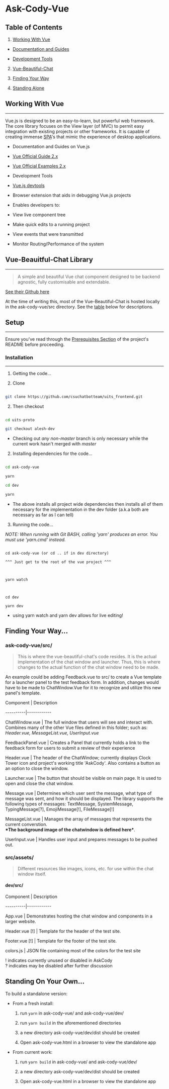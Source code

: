 
# Ask-Cody-Vue

## Table of Contents

1. [Working With Vue](#work-vue)

* [Documentation and Guides](#vue-guides)

* [Development Tools](#vue-devtools)

2. [Vue-Beautiful-Chat](#vue-bchat)

3. [Finding Your Way](#find-src)

4. [Standing Alone](#standalone)

<a type="hidden" id="work-vue"></a>

## Working With Vue

***

Vue.js is designed to be an easy-to-learn, but powerful web framework. The core library focuses on the View layer (of MVC) to permit easy integration with existing projects or other frameworks. It is capable of creating immense [SPA](https://en.wikipedia.org/wiki/Single-page_application)'s that mimic the experience of desktop applications.

  

<a type="hidden" id="vue-guides"></a>

* Documentation and Guides on Vue.js

* [Vue Official Guide 2.x](https://vuejs.org/v2/guide/)

* [Vue Official Examples 2.x](https://vuejs.org/v2/examples/)

  

<a type="hidden" id="vue-devtools"></a>

* Development Tools

* [Vue.js devtools](https://github.com/vuejs/vue-devtools)

* Browser extension that aids in debugging Vue.js projects

* Enables developers to:

* View live component tree

* Make quick edits to a running project

* View events that were transmitted

* Monitor Routing/Performance of the system

  
<a type="hidden" id="vue-bchat"></a>

  

## Vue-Beauitful-Chat Library

***

> A simple and beautiful Vue chat component designed to be backend agnostic, fully customisable and extendable.

  

[See their Github here](https://github.com/mattmezza/vue-beautiful-chat)

  

At the time of writing this, most of the Vue-Beautiful-Chat is hosted locally in the ask-cody-vue/src directory. See the [table](#find-src) below for descriptions.

  

## Setup

***

Ensure you've read through the [Prerequisites Section](../README.md#prereqs) of the project's README before proceeding.

  
### Installation

***

1. Getting the code...

1. Clone

```bash

git clone https://github.com/csuchatbotteam/uits_frontend.git

```

2. Then checkout

```bash

cd uits-proto

git checkout alesh-dev

```

* Checking out _any non-master_ branch is only necessary while the current work hasn't merged with _master_

  

2. Installing dependencies for the code...

```bash

cd ask-cody-vue

yarn

cd dev

yarn

```

  

* The above installs all project wide dependencies then installs all of them necessary for the implementation in the dev folder (a.k.a both are necessary as far as I can tell)

  

3. Running the code...

*NOTE: When running with Git BASH, calling 'yarn' produces an error. You must use 'yarn.cmd' instead.*

```

cd ask-cody-vue (or cd .. if in dev directory)

^^^ Just get to the root of the vue project ^^^

  

yarn watch

  

cd dev

yarn dev

```

  

* using yarn watch and yarn dev allows for live editing!

<a type="hidden" id="find-src"></a>

  

## Finding Your Way...

### ask-cody-vue/src/

>This is where the vue-beautiful-chat's code resides. It is the actual implementation of the chat window and launcher. Thus, this is where changes to the actual function of the chat window need to be made.

  

An example could be adding Feedback.vue to src/ to create a Vue template for a launcher panel to the test feedback form. In addition, changes would have to be made to ChatWindow.Vue for it to recognize and utilize this new panel's template.

  

Component | Description

----------|------------

ChatWindow.vue | The full window that users will see and interact with. Combines many of the other Vue files defined in this folder; such as: *Header.vue, MessageList.vue, UserInput.vue*

FeedbackPanel.vue | Creates a Panel that currently holds a link to the feedback form for users to submit a review of their experience

Header.vue | The header of the ChatWindow; currently displays Clock Tower icon and project's working title 'AskCody'. Also contains a button as an option to close the window.

Launcher.vue | The button that should be visible on main page. It is used to open and close the chat window.

Message.vue | Determines which user sent the message, what type of message was sent, and how it should be displayed. The library supports the following types of messages: TextMessage, SystemMessage, TypingMessage[?], EmojiMessage[!], FileMessage[!]

MessageList.vue | Manages the array of messages that represents the current converstion. <br /> __\*The background image of the chatwindow is defined here\*__.

UserInput.vue | Handles user input and prepares messages to be pushed out.

  

### src/assets/

> Different resources like images, icons, etc. for use within the chat window itself.

  

#### dev/src/

Component | Description

----------|------------

App.vue | Demonstrates hosting the chat window and components in a larger website.

Header.vue [!] | Template for the header of the test site.

Footer.vue [!] | Template for the footer of the test site.

colors.js | JSON file containing most of the colors for the test site

<p>

! indicates currently unused or disabled in AskCody <br> ? indicates may be disabled after further discussion

</p>

  

<a type="hidden" id="standalone" ></a>


## Standing On Your Own...

To build a standalone version:

* From a fresh install:

	1. run `yarn` in ask-cody-vue/ and ask-cody-vue/dev/

	2. run `yarn build` in the aforementioned directories

	3. a new directory ask-cody-vue/dev/dist should be created

	4. Open ask-cody-vue.html in a browser to view the standalone app

* From current work:

	1. run `yarn build` in ask-cody-vue/ and ask-cody-vue/dev/

	2. a new directory ask-cody-vue/dev/dist should be created

	3. Open ask-cody-vue.html in a browser to view the standalone app

  



